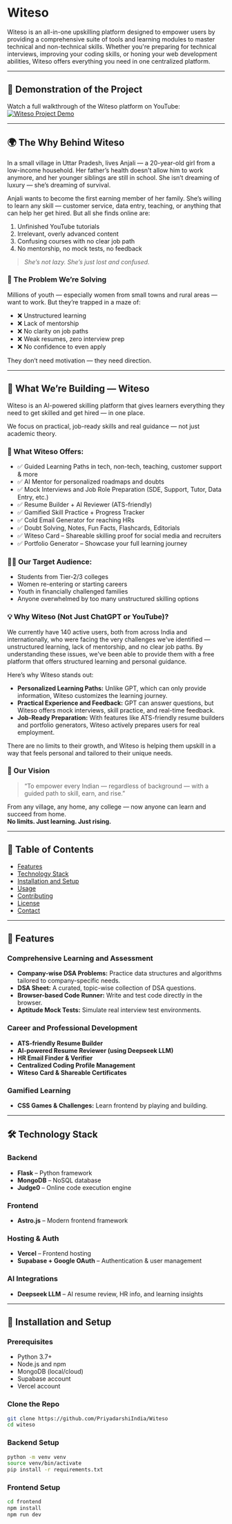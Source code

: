 # Witeso

Witeso is an all-in-one upskilling platform designed to empower users by providing a comprehensive suite of tools and learning modules to master technical and non-technical skills. Whether you're preparing for technical interviews, improving your coding skills, or honing your web development abilities, Witeso offers everything you need in one centralized platform.

---
## 🎥 Demonstration of the Project

Watch a full walkthrough of the Witeso platform on YouTube:  
[![Witeso Project Demo](https://img.youtube.com/vi/yEDYBYsG_9c/0.jpg)](https://www.youtube.com/watch?v=yEDYBYsG_9c)

---

## 🌍 The Why Behind Witeso

In a small village in Uttar Pradesh, lives Anjali — a 20-year-old girl from a low-income household. Her father’s health doesn't allow him to work anymore, and her younger siblings are still in school. She isn’t dreaming of luxury — she’s dreaming of survival.

Anjali wants to become the first earning member of her family. She’s willing to learn any skill — customer service, data entry, teaching, or anything that can help her get hired. But all she finds online are:

1. Unfinished YouTube tutorials  
2. Irrelevant, overly advanced content  
3. Confusing courses with no clear job path  
4. No mentorship, no mock tests, no feedback  

> _She’s not lazy. She’s just lost and confused._

### 🎯 The Problem We’re Solving

Millions of youth — especially women from small towns and rural areas — want to work. But they’re trapped in a maze of:

- ❌ Unstructured learning  
- ❌ Lack of mentorship  
- ❌ No clarity on job paths  
- ❌ Weak resumes, zero interview prep  
- ❌ No confidence to even apply  

They don’t need motivation — they need direction.

---

## 🌟 What We’re Building — Witeso

Witeso is an AI-powered skilling platform that gives learners everything they need to get skilled and get hired — in one place.

We focus on practical, job-ready skills and real guidance — not just academic theory.

### 🧩 What Witeso Offers:

- ✅ Guided Learning Paths in tech, non-tech, teaching, customer support & more  
- ✅ AI Mentor for personalized roadmaps and doubts  
- ✅ Mock Interviews and Job Role Preparation (SDE, Support, Tutor, Data Entry, etc.)  
- ✅ Resume Builder + AI Reviewer (ATS-friendly)  
- ✅ Gamified Skill Practice + Progress Tracker  
- ✅ Cold Email Generator for reaching HRs  
- ✅ Doubt Solving, Notes, Fun Facts, Flashcards, Editorials  
- ✅ Witeso Card – Shareable skilling proof for social media and recruiters  
- ✅ Portfolio Generator – Showcase your full learning journey  

### 👩‍🎓 Our Target Audience:

- Students from Tier-2/3 colleges  
- Women re-entering or starting careers  
- Youth in financially challenged families  
- Anyone overwhelmed by too many unstructured skilling options  

### 💡 Why Witeso (Not Just ChatGPT or YouTube)?

We currently have 140 active users, both from across India and internationally, who were facing the very challenges we've identified — unstructured learning, lack of mentorship, and no clear job paths. By understanding these issues, we've been able to provide them with a free platform that offers structured learning and personal guidance.

Here’s why Witeso stands out:

- **Personalized Learning Paths:** Unlike GPT, which can only provide information, Witeso customizes the learning journey.  
- **Practical Experience and Feedback:** GPT can answer questions, but Witeso offers mock interviews, skill practice, and real-time feedback.  
- **Job-Ready Preparation:** With features like ATS-friendly resume builders and portfolio generators, Witeso actively prepares users for real employment.

There are no limits to their growth, and Witeso is helping them upskill in a way that feels personal and tailored to their unique needs.

### 💫 Our Vision

> “To empower every Indian — regardless of background — with a guided path to skill, earn, and rise.”

From any village, any home, any college — now anyone can learn and succeed from home.  
**No limits. Just learning. Just rising.**

---

## 📑 Table of Contents

- [Features](#features)
- [Technology Stack](#technology-stack)
- [Installation and Setup](#installation-and-setup)
- [Usage](#usage)
- [Contributing](#contributing)
- [License](#license)
- [Contact](#contact)

---

## 🚀 Features

### Comprehensive Learning and Assessment

- **Company-wise DSA Problems:** Practice data structures and algorithms tailored to company-specific needs.
- **DSA Sheet:** A curated, topic-wise collection of DSA questions.
- **Browser-based Code Runner:** Write and test code directly in the browser.
- **Aptitude Mock Tests:** Simulate real interview test environments.

### Career and Professional Development

- **ATS-friendly Resume Builder**
- **AI-powered Resume Reviewer (using Deepseek LLM)**
- **HR Email Finder & Verifier**
- **Centralized Coding Profile Management**
- **Witeso Card & Shareable Certificates**

### Gamified Learning

- **CSS Games & Challenges:** Learn frontend by playing and building.

---

## 🛠️ Technology Stack

### Backend

- **Flask** – Python framework
- **MongoDB** – NoSQL database
- **Judge0** – Online code execution engine

### Frontend

- **Astro.js** – Modern frontend framework

### Hosting & Auth

- **Vercel** – Frontend hosting
- **Supabase + Google OAuth** – Authentication & user management

### AI Integrations

- **Deepseek LLM** – AI resume review, HR info, and learning insights

---

## 🧪 Installation and Setup

### Prerequisites

- Python 3.7+
- Node.js and npm
- MongoDB (local/cloud)
- Supabase account
- Vercel account

### Clone the Repo

```bash
git clone https://github.com/PriyadarshiIndia/Witeso
cd witeso
```
### Backend Setup
```bash
python -m venv venv
source venv/bin/activate  
pip install -r requirements.txt
```

### Frontend Setup
```bash
cd frontend
npm install
npm run dev
```

